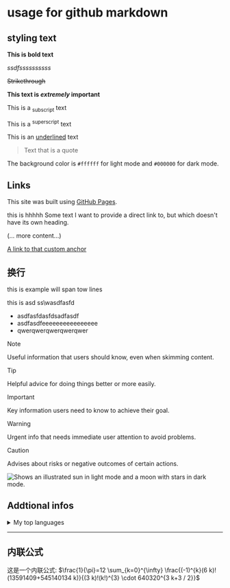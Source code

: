 # usage for github markdown

## styling text

**This is bold text**

_ssdfssssssssss_

~~Strikethrough~~

**This text is _extremely_ important**

This is a <sub>subscript</sub> text

This is a <sup>superscript</sup> text

This is an <ins>underlined</ins> text

> Text that is a quote

The background color is `#ffffff` for light mode and `#000000` for dark mode.

## Links

This site was built using [GitHub Pages](https://pages.github.com/).

<a name="my-custom-anchor-point">this is hhhhh</a>
Some text I want to provide a direct link to, but which doesn't have its own heading.

(… more content…)

[A link to that custom anchor](#my-custom-anchor-point)

## 换行

this is  example  will span tow lines

this is  asd ss\wasdfasfd

* asdfasfdasfdsadfasdf
* asdfasdfeeeeeeeeeeeeeeee
* qwerqwerqwerqwerqwer



> [!NOTE]
> Useful information that users should know, even when skimming content.

> [!TIP]
> Helpful advice for doing things better or more easily.

> [!IMPORTANT]
> Key information users need to know to achieve their goal.

> [!WARNING]
> Urgent info that needs immediate user attention to avoid problems.

> [!CAUTION]
> Advises about risks or negative outcomes of certain actions.

<picture>
  <source media="(prefers-color-scheme: dark)" srcset="https://user-images.githubusercontent.com/25423296/163456776-7f95b81a-f1ed-45f7-b7ab-8fa810d529fa.png">
  <source media="(prefers-color-scheme: light)" srcset="https://user-images.githubusercontent.com/25423296/163456779-a8556205-d0a5-45e2-ac17-42d089e3c3f8.png">
  <img alt="Shows an illustrated sun in light mode and a moon with stars in dark mode." src="https://user-images.githubusercontent.com/25423296/163456779-a8556205-d0a5-45e2-ac17-42d089e3c3f8.png">
</picture>

## Addtional infos

<details>
<summary>My top languages</summary>

| Rank | Languages |
|-----:|-----------|
|     1| JavaScript|
|     2| Python    |
|     3| SQL       |

</details>



---



## 内联公式

这是一个内联公式: $\frac{1}{\pi}=12 \sum_{k=0}^{\infty} \frac{(-1)^{k}(6 k)!(13591409+545140134 k)}{(3 k)!(k!)^{3} \cdot 640320^{3 k+3 / 2}}$



